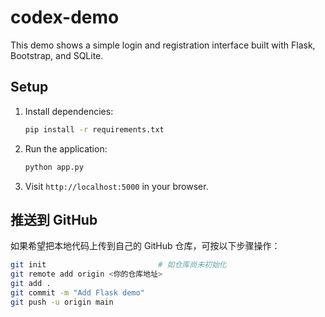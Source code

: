 # codex-demo

This demo shows a simple login and registration interface built with Flask, Bootstrap, and SQLite.

## Setup

1. Install dependencies:
   ```bash
   pip install -r requirements.txt
   ```
2. Run the application:
   ```bash
   python app.py
   ```
3. Visit `http://localhost:5000` in your browser.

## 推送到 GitHub

如果希望把本地代码上传到自己的 GitHub 仓库，可按以下步骤操作：

```bash
git init                         # 如仓库尚未初始化
git remote add origin <你的仓库地址>
git add .
git commit -m "Add Flask demo"
git push -u origin main
```
